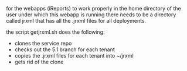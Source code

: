 
for the webapps (iReports) to work properly
in the home directory of the user under which this webapp is running there needs to be
a directory called jrxml that has all the .jrxml files for all deployments.

the script getjrxml.sh does the following:

- clones the service repo
- checks out the 5.1 branch for each tenant
- copies the .jrxml files for each tenant into ~/jrxml
- gets rid of the clone

